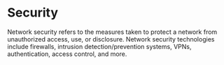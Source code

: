 # Security 

Network security refers to the measures taken to protect a network from unauthorized access, use, or disclosure. Network security technologies include firewalls, intrusion detection/prevention systems, VPNs, authentication, access control, and more.
